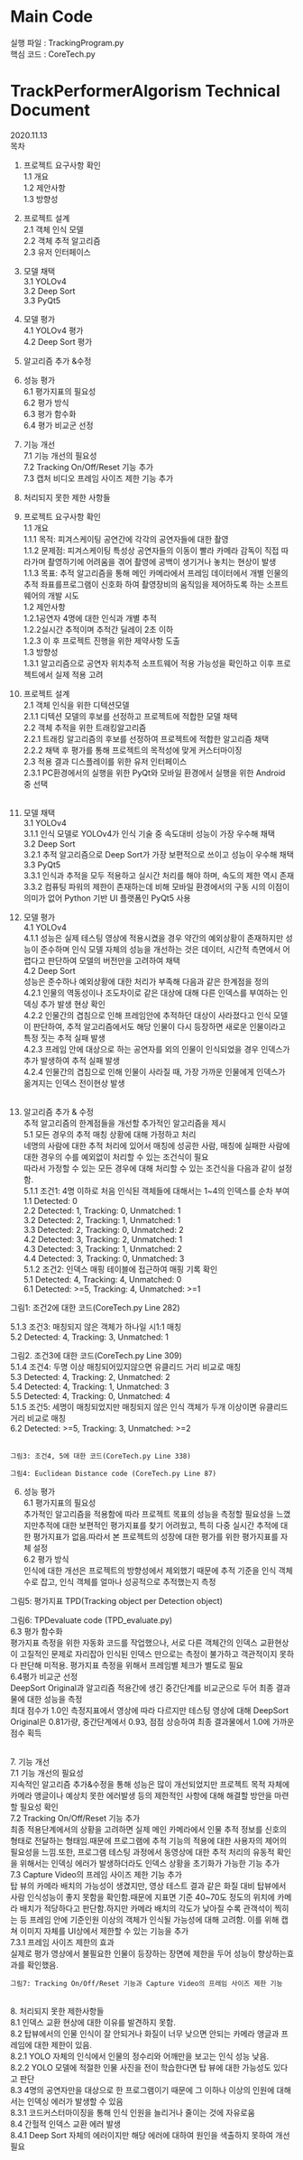 # Main Code   
실행 파일 : TrackingProgram.py   
핵심 코드 : CoreTech.py

# TrackPerformerAlgorism Technical Document

2020.11.13   
목차   
1.	프로젝트 요구사항 확인   
1.1	개요   
1.2	제안사항   
1.3	방향성   
2.	프로젝트 설계   
2.1 객체 인식 모델   
2.2 객체 추적 알고리즘   
2.3 유저 인터페이스   
3. 모델 채택   
3.1 YOLOv4   
  3.2 Deep Sort   
  3.3 PyQt5   
4. 모델 평가   
4.1 YOLOv4 평가   
  4.2 Deep Sort 평가   
5. 알고리즘 추가 &수정   
6. 성능 평가   
6.1 평가지표의 필요성   
  6.2 평가 방식   
  6.3 평가 함수화   
  6.4 평가 비교군 선정   
7. 기능 개선   
7.1 기능 개선의 필요성   
  7.2 Tracking On/Off/Reset 기능 추가   
   7.3 캡처 비디오 프레임 사이즈 제한 기능 추가   
8. 처리되지 못한 제한 사항들   
    
1. 프로젝트 요구사항 확인   
1.1 개요   
1.1.1 목적: 피겨스케이팅 공연간에 각각의 공연자들에 대한 촬영   
1.1.2 문제점: 피겨스케이팅 특성상 공연자들의 이동이 빨라 카메라 감독이 직접 따라가며 촬영하기에 어려움을 겪어 촬영에 공백이 생기거나 놓치는 현상이 발생   
1.1.3 목표: 추적 알고리즘을 통해 메인 카메라에서 프레임 데이터에서 개별 인물의 추적 좌표를프로그램이 신호화 하여 촬영장비의 움직임을 제어하도록 하는 소프트웨어의 개발 시도   
1.2 제안사항   
1.2.1공연자 4명에 대한 인식과 개별 추적   
1.2.2실시간 추적이며 추적간 딜레이 2초 이하   
1.2.3 이 후 프로젝트 진행을 위한 제약사항 도출   
1.3 방향성   
1.3.1 알고리즘으로 공연자 위치추적 소프트웨어 적용 가능성을 확인하고 이후 프로젝트에서 실제 적용 고려   
   
2. 프로젝트 설계   
2.1 객체 인식을 위한 디텍션모델   
2.1.1 디텍션 모델의 후보를 선정하고 프로젝트에 적합한 모델 채택   
2.2 객체 추적을 위한 트래킹알고리즘   
2.2.1 트래킹 알고리즘의 후보를 선정하여 프로젝트에 적합한 알고리즘 채택   
2.2.2 채택 후 평가를 통해 프로젝트의 목적성에 맞게 커스터마이징   
2.3 적용 결과 디스플레이를 위한 유저 인터페이스   
2.3.1 PC환경에서의 실행을 위한 PyQt와 모바일 환경에서 실행을 위한 Android 중 선택   
    
3. 모델 채택   
3.1 YOLOv4   
3.1.1 인식 모델로 YOLOv4가 인식 기술 중 속도대비 성능이 가장 우수해 채택   
3.2 Deep Sort   
 3.2.1 추적 알고리즘으로 Deep Sort가 가장 보편적으로 쓰이고 성능이 우수해 채택   
3.3 PyQt5   
3.3.1 인식과 추적을 모두 적용하고 실시간 처리를 해야 하며, 속도의 제한 역시 존재   
3.3.2 컴퓨팅 파워의 제한이 존재하는데 비해 모바일 환경에서의 구동 시의 이점이 의미가 없어 Python 기반 UI 플랫폼인 PyQt5 사용   
   
4. 모델 평가   
4.1 YOLOv4   
4.1.1 성능은 실제 테스팅 영상에 적용시켰을 경우 약간의 예외상황이 존재하지만 성능이 준수하며 인식 모델 자체의 성능을 개선하는 것은 데이터, 시간적 측면에서 어렵다고 판단하여 모델의 버전만을 고려하여 채택   
4.2 Deep Sort   
성능은 준수하나 예외상황에 대한 처리가 부족해 다음과 같은 한계점을 정의   
4.2.1 인물의 역동성이나 조도차이로 같은 대상에 대해 다른 인덱스를 부여하는 인덱싱 추가 발생 현상 확인   
4.2.2 인물간의 겹침으로 인해 프레임안에 추적하던 대상이 사라졌다고 인식 모델이 판단하여, 추적 알고리즘에서도 해당 인물이 다시 등장하면 새로운 인물이라고 특정 짓는 추적 실패 발생   
4.2.3 프레임 안에 대상으로 하는 공연자를 외의 인물이 인식되었을 경우 인덱스가 추가 발생하여 추적 실패 발생   
4.2.4 인물간의 겹침으로 인해 인물이 사라질 때, 가장 가까운 인물에게 인덱스가 옮겨지는 인덱스 전이현상 발생   
    
5. 알고리즘 추가 & 수정   
추적 알고리즘의 한계점들을 개선할 추가적인 알고리즘을 제시   
5.1 모든 경우의 추적 매칭 상황에 대해 가정하고 처리   
네명의 사람에 대한 추적 처리에 있어서 매칭에 성공한 사람, 매칭에 실패한 사람에 대한 경우의 수를 예외없이 처리할 수 있는 조건식이 필요   
따라서 가정할 수 있는 모든 경우에 대해 처리할 수 있는 조건식을 다음과 같이 설정함.   
5.1.1 조건1: 4명 이하로 처음 인식된 객체들에 대해서는 1~4의 인덱스를 순차 부여   
1.1 Detected: 0   
2.2 Detected: 1, Tracking: 0, Unmatched: 1   
3.2 Detected: 2, Tracking: 1, Unmatched: 1   
3.3 Detected: 2, Tracking: 0, Unmatched: 2   
4.2 Detected: 3, Tracking: 2, Unmatched: 1   
4.3 Detected: 3, Tracking: 1, Unmatched: 2   
4.4 Detected: 3, Tracking: 0, Unmatched: 3   
5.1.2 조건2: 인덱스 매핑 테이블에 접근하여 매핑 기록 확인   
5.1 Detected: 4, Tracking: 4, Unmatched: 0   
6.1 Detected: >=5, Tracking: 4, Unmatched: >=1   
    
그림1: 조건2에 대한 코드(CoreTech.py Line 282)   
    
5.1.3 조건3: 매칭되지 않은 객체가 하나일 시1:1 매칭   
5.2 Detected: 4, Tracking: 3, Unmatched: 1   
    
그림2. 조건3에 대한 코드(CoreTech.py Line 309)   
5.1.4 조건4: 두명 이상 매칭되어있지않으면 유클리드 거리 비교로 매칭   
5.3 Detected: 4, Tracking: 2, Unmatched: 2   
5.4 Detected: 4, Tracking: 1, Unmatched: 3   
5.5 Detected: 4, Tracking: 0, Unmatched: 4   
5.1.5 조건5: 세명이 매칭되었지만 매칭되지 않은 인식 객체가 두개 이상이면 유클리드 거리 비교로 매칭   
6.2 Detected: >=5, Tracking: 3, Unmatched: >=2   
    
    
	그림3: 조건4, 5에 대한 코드(CoreTech.py Line 338)    
    
	그림4: Euclidean Distance code (CoreTech.py Line 87)   
6. 성능 평가   
6.1 평가지표의 필요성   
추가적인 알고리즘을 적용함에 따라 프로젝트 목표의 성능을 측정할 필요성을 느꼈지만추적에 대한 보편적인 평가지표를 찾기 어려웠고, 특히 다중 실시간 추적에 대한 평가지표가 없음.따라서 본 프로젝트의 성장에 대한 평가를 위한 평가지표를 자체 설정   
6.2 평가 방식   
인식에 대한 개선은 프로젝트의 방향성에서 제외했기 때문에 추적 기준을 인식 객체 수로 잡고, 인식 객체를 얼마나 성공적으로 추적했는지 측정   
    
그림5: 평가지표 TPD(Tracking object per Detection object)
    
그림6: TPDevaluate code (TPD_evaluate.py)   
6.3 평가 함수화   
평가지표 측정을 위한 자동화 코드를 작업했으나, 서로 다른 객체간의 인덱스 교환현상이 고질적인 문제로 자리잡아 인식된 인덱스 만으로는 측정이 불가하고 객관적이지 못하다 판단해 미적용. 평가지표 측정을 위해서 프레임별 체크가 별도로 필요   
6.4평가 비교군 선정   
DeepSort Original과 알고리즘 적용간에 생긴 중간단계를 비교군으로 두어 최종 결과물에 대한 성능을 측정   
최대 점수가 1.0인 측정지표에서 영상에 따라 다르지만 테스팅 영상에 대해 DeepSort Original은 0.81가량, 중간단계에서 0.93, 점점 상승하여 최종 결과물에서 1.0에 가까운 점수 획득   
    
    
7. 기능 개선   
7.1 기능 개선의 필요성   
지속적인 알고리즘 추가&수정을 통해 성능은 많이 개선되었지만 프로젝트 목적 자체에 카메라 앵글이나 예상치 못한 에러발생 등의 제한적인 사항에 대해 해결할 방안을 마련할 필요성 확인   
7.2 Tracking On/Off/Reset 기능 추가   
최종 적용단계에서의 상황을 고려하면 실제 메인 카메라에서 인물 추적 정보를 신호의 형태로 전달하는 형태임.때문에 프로그램에 추적 기능의 적용에 대한 사용자의 제어의 필요성을 느낌.또한, 프로그램 테스팅 과정에서 동영상에 대한 추적 처리의 유동적 확인을 위해서는 인덱싱 에러가 발생하더라도 인덱스 상황을 초기화가 가능한 기능 추가   
7.3 Capture Video의 프레임 사이즈 제한 기능 추가   
탑 뷰의 카메라 배치의 가능성이 생겼지만, 영상 테스트 결과 같은 화질 대비 탑뷰에서 사람 인식성능이 좋지 못함을 확인함.때문에 지표면 기준 40~70도 정도의 위치에 카메라 배치가 적당하다고 판단함.하지만 카메라 배치의 각도가 낮아질 수록 관객석이 찍히는 등 프레임 안에 기준인원 이상의 객체가 인식될 가능성에 대해 고려함. 이를 위해 캡쳐 이미지 자체를 UI상에서 제한할 수 있는 기능을 추가   
7.3.1 프레임 사이즈 제한의 효과   
실제로 평가 영상에서 불필요한 인물이 등장하는 장면에 제한을 두어 성능이 향상하는효과를 확인했음.   
    
	그림7: Tracking On/Off/Reset 기능과 Capture Video의 프레임 사이즈 제한 기능   
   
    
8. 처리되지 못한 제한사항들   
8.1 인덱스 교환 현상에 대한 이유를 발견하지 못함.   
8.2 탑뷰에서의 인물 인식이 잘 안되거나 화질이 너무 낮으면 안되는 카메라 앵글과 프레임에 대한 제한이 있음.    
  8.2.1 YOLO 자체의 인식에서 인물의 정수리와 어깨만을 보고는 인식 성능 낮음.   
 8.2.2 YOLO 모델에 적절한 인물 사진을 전이 학습한다면 탑 뷰에 대한 가능성도 있다고 판단   
 8.3 4명의 공연자만을 대상으로 한 프로그램이기 때문에 그 이하나 이상의 인원에 대해서는 인덱싱 에러가 발생할 수 있음   
	8.3.1 코드커스터마이징을 통해 인식 인원을 늘리거나 줄이는 것에 자유로움   
8.4 간헐적 인덱스 교환 에러 발생   
 8.4.1 Deep Sort 자체의 에러이지만 해당 에러에 대하여 원인을 색출하지 못하여 개선필요   
      
